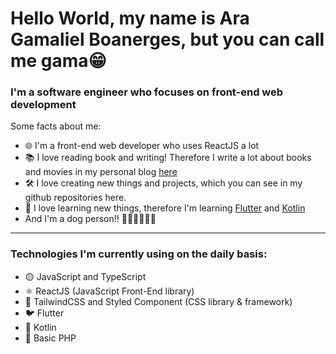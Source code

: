 # Hello World, my name is Ara Gamaliel Boanerges, but you can call me gama😁

### I'm a software engineer who focuses on front-end web development
Some facts about me:
- 🌐 I'm a front-end web developer who uses ReactJS a lot
- 📚 I love reading book and writing! Therefore I write a lot about books and movies in my personal blog [here](https://www.gumrindelwald.com)
- 🛠️ I love creating new things and projects, which you can see in my github repositories here.
- 📱 I love learning new things, therefore I'm learning [Flutter](https://flutter.dev/) and [Kotlin](https://kotlinlang.org/)
- And I'm a dog person!! 🥰🐶🦮🐕‍🦺🐩
---
### Technologies I'm currently using on the daily basis:
- 🟡 JavaScript and TypeScript
- ⚛️ ReactJS (JavaScript Front-End library)
- 🎨 TailwindCSS and Styled Component (CSS library & framework)
- 🐦 Flutter
- 🤖 Kotlin
- 🐘 Basic PHP

